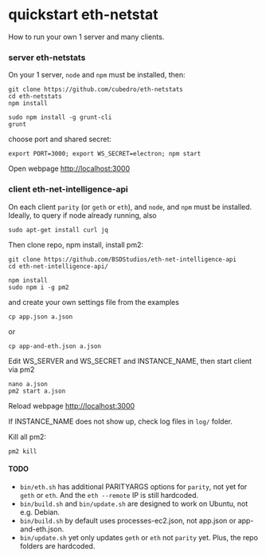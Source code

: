 # quickstart eth-netstat 
How to run your own 1 server and many clients.

### server eth-netstats
On your 1 server, `node` and `npm` must be installed, then:

```
git clone https://github.com/cubedro/eth-netstats
cd eth-netstats
npm install

sudo npm install -g grunt-cli
grunt
```

choose port and shared secret:
```
export PORT=3000; export WS_SECRET=electron; npm start
```

Open webpage [http://localhost:3000](http://localhost:3000)

### client eth-net-intelligence-api
On each client `parity` (or `geth` or `eth`), and `node`, and `npm` must be installed.  
Ideally, to query if node already running, also

    sudo apt-get install curl jq

Then clone repo, npm install, install pm2:

```
git clone https://github.com/BSDStudios/eth-net-intelligence-api
cd eth-net-intelligence-api/

npm install
sudo npm i -g pm2
``` 

and create your own settings file from the examples

    cp app.json a.json

or

    cp app-and-eth.json a.json


Edit WS_SERVER and WS_SECRET and INSTANCE_NAME, then start client via pm2

    nano a.json 
    pm2 start a.json 

Reload webpage [http://localhost:3000](http://localhost:3000)  


If INSTANCE_NAME does not show up, check log files in `log/` folder.

Kill all pm2:
```
pm2 kill
```

#### TODO
* `bin/eth.sh` has additional PARITYARGS options for `parity`, not yet for `geth` or `eth`. And the `eth --remote` IP is still hardcoded.
* `bin/build.sh` and `bin/update.sh` are designed to work on Ubuntu, not e.g. Debian. 
* `bin/build.sh`  by default uses processes-ec2.json, not app.json or app-and-eth.json.
* `bin/update.sh` yet only updates `geth` or `eth` not `parity` yet. Plus, the repo folders are hardcoded.

